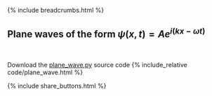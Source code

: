 {% include breadcrumbs.html %}

## Plane waves of the form $\psi(x, t) = Ae^{i(k x - \omega t)}$
<div class="header_line"><br/></div>

Download the [plane_wave.py](code/plane_wave.py) source code
{% include_relative code/plane_wave.html %}

<p style="clear: both;"></p>

{% include share_buttons.html %}


    